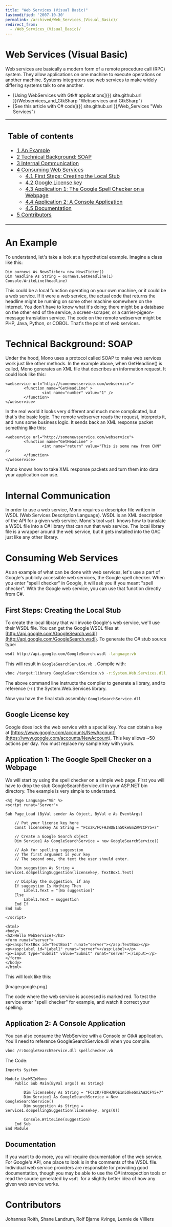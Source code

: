 ```yaml
---
title: "Web Services (Visual Basic)"
lastmodified: '2007-10-30'
permalink: /archived/Web_Services_(Visual_Basic)/
redirect_from:
  - /Web_Services_(Visual_Basic)/
---
```


Web Services (Visual Basic)
===========================

Web services are basically a modern form of a remote procedure call (RPC) system. They allow applications on one machine to execute operations on another machine. Systems integrators use web services to make widely differing systems talk to one another.

-   [Using WebServices with Gtk\# applications]({{ site.github.url }}/Webservices_and_GtkSharp "Webservices and GtkSharp")
-   [See this article with C\# code]({{ site.github.url }}/Web_Services "Web Services")

<table>
<col width="100%" />
<tbody>
<tr class="odd">
<td align="left"><h2>Table of contents</h2>
<ul>
<li><a href="#an-example">1 An Example</a></li>
<li><a href="#technical-background-soap">2 Technical Background: SOAP</a></li>
<li><a href="#internal-communication">3 Internal Communication</a></li>
<li><a href="#consuming-web-services">4 Consuming Web Services</a>
<ul>
<li><a href="#first-steps-creating-the-local-stub">4.1 First Steps: Creating the Local Stub</a></li>
<li><a href="#google-license-key">4.2 Google License key</a></li>
<li><a href="#application-1-the-google-spell-checker-on-a-webpage">4.3 Application 1: The Google Spell Checker on a Webpage</a></li>
<li><a href="#application-2-a-console-application">4.4 Application 2: A Console Application</a></li>
<li><a href="#documentation">4.5 Documentation</a></li>
</ul></li>
<li><a href="#contributors">5 Contributors</a></li>
</ul></td>
</tr>
</tbody>
</table>

An Example
==========

To understand, let's take a look at a hypothetical example. Imagine a class like this:

    Dim ournews As NewsTicker= new NewsTicker()
    Dim headline As String = ournews.GetHeadline(1)
    Console.WriteLine(headline)

This could be a local function operating on your own machine, or it could be a web service. If it were a web service, the actual code that returns the headline might be running on some other machine somewhere on the internet. You don't have to know what it's doing; there might be a database on the other end of the service, a screen-scraper, or a carrier-pigeon-message translation service. The code on the remote webserver might be PHP, Java, Python, or COBOL. That's the point of web services.

Technical Background: SOAP
==========================

Under the hood, Mono uses a protocol called SOAP to make web services work just like other methods. In the example above, when GetHeadline() is called, Mono generates an XML file that describes an information request. It could look like this:

    <webservice url="http://somenewsservice.com/webservice">
            <function name="GetHeadLine" >
                    <int name="number" value="1" />
            </function>
    </webservice>

In the real world it looks very different and much more complicated, but that's the basic logic. The remote webserver reads the request, interprets it, and runs some business logic. It sends back an XML response packet something like this:

    <webservice url="http://somenewsservice.com/webservice">
            <function name="GetHeadLine" >
                    <int name="return" value="This is some new from CNN" />
            </function>
    </webservice>

Mono knows how to take XML response packets and turn them into data your application can use.

Internal Communication
======================

In order to use a web service, Mono requires a descriptor file written in WSDL (Web Services Description Language). WSDL is an XML description of the API for a given web service. Mono's tool `wsdl `knows how to translate a WSDL file into a C\# library that can run that web service. The local library file is a wrapper around the web service, but it gets installed into the GAC just like any other library.

Consuming Web Services
======================

As an example of what can be done with web services, let's use a part of Google's publicly accessible web services, the Google spell checker. When you enter "spelll checker" in Google, it will ask you if you meant "spell checker". With the Google web service, you can use that function directly from C\#.

First Steps: Creating the Local Stub
------------------------------------

To create the local library that will invoke Google's web service, we'll use their WSDL file. You can get the Google WSDL files at [http://api.google.com/GoogleSearch.wsdl](http://api.google.com/GoogleSearch.wsdl). To generate the C\# stub source type:

``` bash
wsdl http://api.google.com/GoogleSearch.wsdl -language:vb
```

This will result in `GoogleSearchService.vb `. Compile with:

``` bash
vbnc /target:library GoogleSearchService.vb -r:System.Web.Services.dll,System.Xml.dll
```

The above command line instructs the compiler to generate a library, and to reference (-r:) the System.Web.Services library.

Now you have the final stub assembly: `GoogleSearchService.dll `

Google License key
------------------

Google does lock the web service with a special key. You can obtain a key at [https://www.google.com/accounts/NewAccount](https://www.google.com/accounts/NewAccount). This key allows \~50 actions per day. You must replace my sample key with yours.

Application 1: The Google Spell Checker on a Webpage
----------------------------------------------------

We will start by using the spell checker on a simple web page. First you will have to drop the stub GoogleSearchService.dll in your ASP.NET bin directory. The example is very simple to understand.

    <%@ Page Language="VB" %>
    <script runat="Server">

    Sub Page_Load (ByVal sender As Object, ByVal e As EventArgs)
        
        // Put your license key here
        Const licensekey As String = "FCszK/FQFHJWQE1n5OkeGmZAWzCFY5+7"
        
        // Create a Google Search object
        Dim Service1 As GoogleSearchService = new GoogleSearchService()
        
        // Ask for spelling suggestion
        // The first argument is your key
        // The second one, the text the user should enter.
        
        Dim suggestion As String = Service1.doSpellingSuggestion(licensekey, TextBox1.Text)
        
        // Display the suggestion, if any
        If suggestion Is Nothing Then
            Label1.Text = "[No suggestion]"
        Else    
            Label1.Text = suggestion
        End If
    End Sub

    </script>

    <html>
    <body>
    <h2>Hello WebService!</h2>
    <form runat="server">
    <p><asp:TextBox id="TextBox1" runat="server"></asp:TextBox></p>
    <p><asp:Label id="Label1" runat="server"></asp:Label></p>
    <p><input type="submit" value="Submit" runat="server"></input></p>
    </form>
    </body>
    </html>

This will look like this:

[Image:google.png]

The code where the web service is accessed is marked red. To test the service enter "spelll checker" for example, and watch it correct your spelling.

Application 2: A Console Application
------------------------------------

You can also consume the WebService with a Console or Gtk\# application. You'll need to reference GoogleSearchService.dll when you compile.

``` bash
vbnc /r:GoogleSearchService.dll spellchecker.vb
```

The Code:

    Imports System

    Module UseWSInMono
        Public Sub Main(ByVal args() As String)

            Dim licensekey As String = "FCszK/FQFHJWQE1n5OkeGmZAWzCFY5+7"
            Dim Service1 As GoogleSearchService = New GoogleSearchService()
            Dim suggestion As String = Service1.doSpellingSuggestion(licensekey, args(0))

            Console.WriteLine(suggestion)
        End Sub
    End Module

Documentation
-------------

If you want to do more, you will require documentation of the web service. For Google's API, one place to look is in the comments of the WSDL file. Individual web service providers are responsible for providing good documentation, though you may be able to use the C\# introspection tools or read the source generated by `wsdl `for a slightly better idea of how any given web service works.

Contributors
============

Johannes Roith, Shane Landrum, Rolf Bjarne Kvinge, Lennie de Villiers

